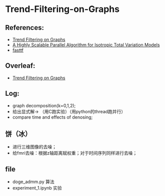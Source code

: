 # Trend-Filtering-on-Graphs
## References:
- [Trend Filtering on Graphs](https://arxiv.org/pdf/1410.7690)
- [A Highly Scalable Parallel Algorithm for Isotropic Total Variation Models](https://proceedings.mlr.press/v32/wangb14.pdf)
- [fasttf](https://www.stat.cmu.edu/~ryantibs/papers/fasttf.pdf)

## Overleaf:
- [Trend Filtering on Graphs](https://www.overleaf.com/1426874579gcqzzrxcxgdx#d47b7c)

## Log:
- graph decomposition(k=0,1,2);
- 给出显式解-> （用C跑实验）（用python的thread跑并行）
- compare time and effects of denosing;

## 饼（冰）
- 进行三维图像的去噪；
- 给fmri去噪：根据z轴距离赋权重；对于时间序列同样进行去噪；

## file
- doge_admm.py 算法
- experiment_1.ipynb 实验

